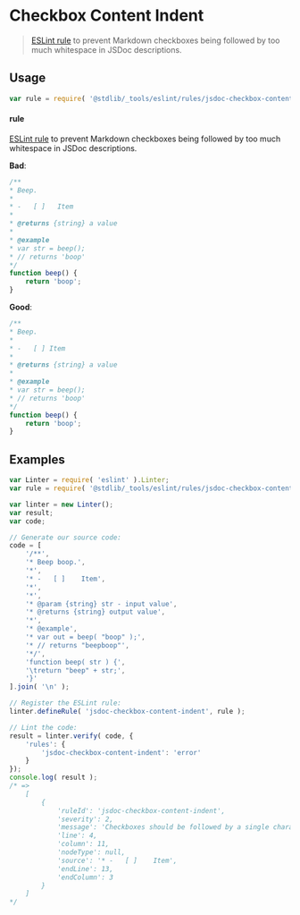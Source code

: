 # Checkbox Content Indent

> [ESLint rule][eslint-rules] to prevent Markdown checkboxes being followed by too much whitespace in JSDoc descriptions.

<section class="intro">

</section>

<!-- /.intro -->

<section class="usage">

## Usage

```javascript
var rule = require( '@stdlib/_tools/eslint/rules/jsdoc-checkbox-content-indent' );
```

#### rule

[ESLint rule][eslint-rules] to prevent Markdown checkboxes being followed by too much whitespace in JSDoc descriptions.

**Bad**:

<!-- eslint-disable stdlib/jsdoc-checkbox-content-indent, stdlib/jsdoc-markdown-remark -->

```javascript
/**
* Beep.
*
* -   [ ]   Item
*
* @returns {string} a value
*
* @example
* var str = beep();
* // returns 'boop'
*/
function beep() {
    return 'boop';
}
```

**Good**:

```javascript
/**
* Beep.
*
* -   [ ] Item
*
* @returns {string} a value
*
* @example
* var str = beep();
* // returns 'boop'
*/
function beep() {
    return 'boop';
}
```

</section>

<!-- /.usage -->

<section class="examples">

## Examples

```javascript
var Linter = require( 'eslint' ).Linter;
var rule = require( '@stdlib/_tools/eslint/rules/jsdoc-checkbox-content-indent' );

var linter = new Linter();
var result;
var code;

// Generate our source code:
code = [
    '/**',
    '* Beep boop.',
    '*',
    '* -   [ ]    Item',
    '*',
    '*',
    '* @param {string} str - input value',
    '* @returns {string} output value',
    '*',
    '* @example',
    '* var out = beep( "boop" );',
    '* // returns "beepboop"',
    '*/',
    'function beep( str ) {',
    '\treturn "beep" + str;',
    '}'
].join( '\n' );

// Register the ESLint rule:
linter.defineRule( 'jsdoc-checkbox-content-indent', rule );

// Lint the code:
result = linter.verify( code, {
    'rules': {
        'jsdoc-checkbox-content-indent': 'error'
    }
});
console.log( result );
/* =>
    [
        {
            'ruleId': 'jsdoc-checkbox-content-indent',
            'severity': 2,
            'message': 'Checkboxes should be followed by a single character',
            'line': 4,
            'column': 11,
            'nodeType': null,
            'source': '* -   [ ]    Item',
            'endLine': 13,
            'endColumn': 3
        }
    ]
*/
```

</section>

<!-- /.examples -->

<section class="links">

[eslint-rules]: https://eslint.org/docs/developer-guide/working-with-rules

</section>

<!-- /.links -->
